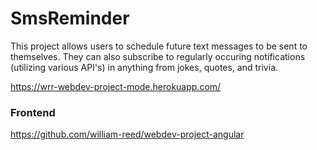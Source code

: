 # SmsReminder
This project allows users to schedule future text messages to be sent to themselves. They can also subscribe to regularly occuring notifications (utilizing various API's) in anything from jokes, quotes, and trivia.

https://wrr-webdev-project-mode.herokuapp.com/

### Frontend
https://github.com/william-reed/webdev-project-angular
